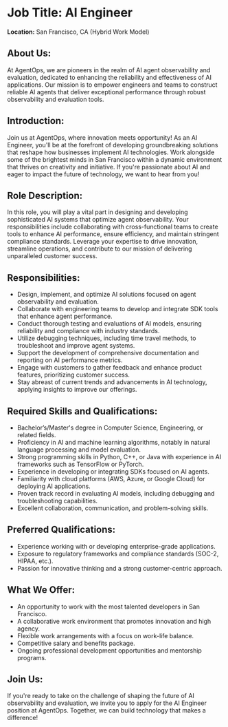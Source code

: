 # Job Title: AI Engineer

**Location:** San Francisco, CA (Hybrid Work Model)

## About Us:
At AgentOps, we are pioneers in the realm of AI agent observability and evaluation, dedicated to enhancing the reliability and effectiveness of AI applications. Our mission is to empower engineers and teams to construct reliable AI agents that deliver exceptional performance through robust observability and evaluation tools.

## Introduction:
Join us at AgentOps, where innovation meets opportunity! As an AI Engineer, you'll be at the forefront of developing groundbreaking solutions that reshape how businesses implement AI technologies. Work alongside some of the brightest minds in San Francisco within a dynamic environment that thrives on creativity and initiative. If you're passionate about AI and eager to impact the future of technology, we want to hear from you!

## Role Description:
In this role, you will play a vital part in designing and developing sophisticated AI systems that optimize agent observability. Your responsibilities include collaborating with cross-functional teams to create tools to enhance AI performance, ensure efficiency, and maintain stringent compliance standards. Leverage your expertise to drive innovation, streamline operations, and contribute to our mission of delivering unparalleled customer success.

## Responsibilities:
- Design, implement, and optimize AI solutions focused on agent observability and evaluation.
- Collaborate with engineering teams to develop and integrate SDK tools that enhance agent performance.
- Conduct thorough testing and evaluations of AI models, ensuring reliability and compliance with industry standards.
- Utilize debugging techniques, including time travel methods, to troubleshoot and improve agent systems.
- Support the development of comprehensive documentation and reporting on AI performance metrics.
- Engage with customers to gather feedback and enhance product features, prioritizing customer success.
- Stay abreast of current trends and advancements in AI technology, applying insights to improve our offerings.

## Required Skills and Qualifications:
- Bachelor’s/Master's degree in Computer Science, Engineering, or related fields.
- Proficiency in AI and machine learning algorithms, notably in natural language processing and model evaluation.
- Strong programming skills in Python, C++, or Java with experience in AI frameworks such as TensorFlow or PyTorch.
- Experience in developing or integrating SDKs focused on AI agents.
- Familiarity with cloud platforms (AWS, Azure, or Google Cloud) for deploying AI applications.
- Proven track record in evaluating AI models, including debugging and troubleshooting capabilities.
- Excellent collaboration, communication, and problem-solving skills.

## Preferred Qualifications:
- Experience working with or developing enterprise-grade applications.
- Exposure to regulatory frameworks and compliance standards (SOC-2, HIPAA, etc.).
- Passion for innovative thinking and a strong customer-centric approach.

## What We Offer:
- An opportunity to work with the most talented developers in San Francisco.
- A collaborative work environment that promotes innovation and high agency.
- Flexible work arrangements with a focus on work-life balance.
- Competitive salary and benefits package.
- Ongoing professional development opportunities and mentorship programs.

## Join Us:
If you're ready to take on the challenge of shaping the future of AI observability and evaluation, we invite you to apply for the AI Engineer position at AgentOps. Together, we can build technology that makes a difference!
```